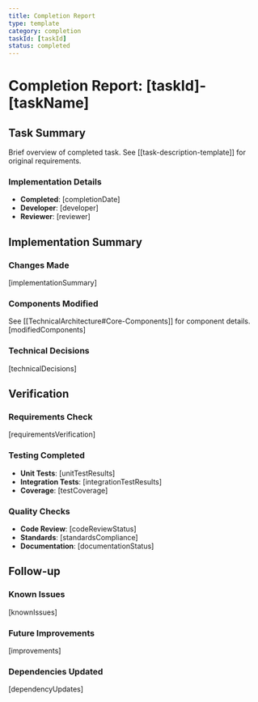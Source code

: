 ```yaml
---
title: Completion Report
type: template
category: completion
taskId: [taskId]
status: completed
---
```


# Completion Report: [taskId]-[taskName]

## Task Summary

Brief overview of completed task. See [[task-description-template]] for original requirements.

### Implementation Details

- **Completed**: [completionDate]
- **Developer**: [developer]
- **Reviewer**: [reviewer]

## Implementation Summary

### Changes Made

[implementationSummary]

### Components Modified

See [[TechnicalArchitecture#Core-Components]] for component details.
[modifiedComponents]

### Technical Decisions

[technicalDecisions]

## Verification

### Requirements Check

[requirementsVerification]

### Testing Completed

- **Unit Tests**: [unitTestResults]
- **Integration Tests**: [integrationTestResults]
- **Coverage**: [testCoverage]

### Quality Checks

- **Code Review**: [codeReviewStatus]
- **Standards**: [standardsCompliance]
- **Documentation**: [documentationStatus]

## Follow-up

### Known Issues

[knownIssues]

### Future Improvements

[improvements]

### Dependencies Updated

[dependencyUpdates]
